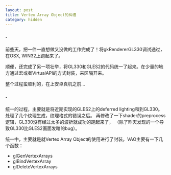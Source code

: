 ```yaml
---
layout: post
title: Vertex Array Object的纠缠
category: hidden
---
```


### ·

前些天，把一件一直想做又没做的工作完成了！将gkRendererGL330调试通过，在OSX, WIN32上跑起来了。

顺便，还完成了另一项壮举，将GL330和GLES2的代码统一了起来。在少量的地方通过宏或者VirtualAPI的方式封装，来区隔开来。

整个过程蛮顺利的，在上安卓真机之前...

### ·

统一的过程，主要就是将近期实现的GLES2上的deferred lighting和到GL330。处理了几个纹理生成，纹理格式的错误之后。
再修改了一下shader的preprocess逻辑，GL330没有经过太多的波折就成功的跑起来了，
（除了昨天发现的一个导致GL330比GLES2画面发暗的bug）。

统一中，主要就是就Vertex Array Object的使用进行了封装。VAO主要有一下几个函数：
* glGenVertexArrays
* glBindVertexArray
* glDeleteVertexArrays
